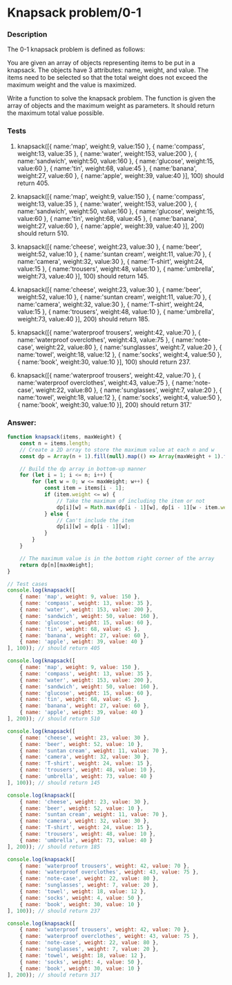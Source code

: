 # Knapsack problem/0-1

### Description

The 0-1 knapsack problem is defined as follows:

You are given an array of objects representing items to be put in a knapsack. The objects have 3 attributes: name, weight, and value. The items need to be selected so that the total weight does not exceed the maximum weight and the value is maximized.

Write a function to solve the knapsack problem. The function is given the array of objects and the maximum weight as parameters. It should return the maximum total value possible.

### Tests

1. knapsack([{ name:'map', weight:9, value:150 }, { name:'compass', weight:13, value:35 }, { name:'water', weight:153, value:200 }, { name:'sandwich', weight:50, value:160 }, { name:'glucose', weight:15, value:60 }, { name:'tin', weight:68, value:45 }, { name:'banana', weight:27, value:60 }, { name:'apple', weight:39, value:40 }], 100) should return 405.

2. knapsack([{ name:'map', weight:9, value:150 }, { name:'compass', weight:13, value:35 }, { name:'water', weight:153, value:200 }, { name:'sandwich', weight:50, value:160 }, { name:'glucose', weight:15, value:60 }, { name:'tin', weight:68, value:45 }, { name:'banana', weight:27, value:60 }, { name:'apple', weight:39, value:40 }], 200) should return 510.

3. knapsack([{ name:'cheese', weight:23, value:30 }, { name:'beer', weight:52, value:10 }, { name:'suntan cream', weight:11, value:70 }, { name:'camera', weight:32, value:30 }, { name:'T-shirt', weight:24, value:15 }, { name:'trousers', weight:48, value:10 }, { name:'umbrella', weight:73, value:40 }], 100) should return 145.

4. knapsack([{ name:'cheese', weight:23, value:30 }, { name:'beer', weight:52, value:10 }, { name:'suntan cream', weight:11, value:70 }, { name:'camera', weight:32, value:30 }, { name:'T-shirt', weight:24, value:15 }, { name:'trousers', weight:48, value:10 }, { name:'umbrella', weight:73, value:40 }], 200) should return 185.

5. knapsack([{ name:'waterproof trousers', weight:42, value:70 }, { name:'waterproof overclothes', weight:43, value:75 }, { name:'note-case', weight:22, value:80 }, { name:'sunglasses', weight:7, value:20 }, { name:'towel', weight:18, value:12 }, { name:'socks', weight:4, value:50 }, { name:'book', weight:30, value:10 }], 100) should return 237.

6. knapsack([{ name:'waterproof trousers', weight:42, value:70 }, { name:'waterproof overclothes', weight:43, value:75 }, { name:'note-case', weight:22, value:80 }, { name:'sunglasses', weight:7, value:20 }, { name:'towel', weight:18, value:12 }, { name:'socks', weight:4, value:50 }, { name:'book', weight:30, value:10 }], 200) should return 317.'

### Answer:

```javascript
function knapsack(items, maxWeight) {
    const n = items.length;
    // Create a 2D array to store the maximum value at each n and w
    const dp = Array(n + 1).fill(null).map(() => Array(maxWeight + 1).fill(0));

    // Build the dp array in bottom-up manner
    for (let i = 1; i <= n; i++) {
        for (let w = 0; w <= maxWeight; w++) {
            const item = items[i - 1];
            if (item.weight <= w) {
                // Take the maximum of including the item or not
                dp[i][w] = Math.max(dp[i - 1][w], dp[i - 1][w - item.weight] + item.value);
            } else {
                // Can't include the item
                dp[i][w] = dp[i - 1][w];
            }
        }
    }

    // The maximum value is in the bottom right corner of the array
    return dp[n][maxWeight];
}

// Test cases
console.log(knapsack([
    { name: 'map', weight: 9, value: 150 },
    { name: 'compass', weight: 13, value: 35 },
    { name: 'water', weight: 153, value: 200 },
    { name: 'sandwich', weight: 50, value: 160 },
    { name: 'glucose', weight: 15, value: 60 },
    { name: 'tin', weight: 68, value: 45 },
    { name: 'banana', weight: 27, value: 60 },
    { name: 'apple', weight: 39, value: 40 }
], 100)); // should return 405

console.log(knapsack([
    { name: 'map', weight: 9, value: 150 },
    { name: 'compass', weight: 13, value: 35 },
    { name: 'water', weight: 153, value: 200 },
    { name: 'sandwich', weight: 50, value: 160 },
    { name: 'glucose', weight: 15, value: 60 },
    { name: 'tin', weight: 68, value: 45 },
    { name: 'banana', weight: 27, value: 60 },
    { name: 'apple', weight: 39, value: 40 }
], 200)); // should return 510

console.log(knapsack([
    { name: 'cheese', weight: 23, value: 30 },
    { name: 'beer', weight: 52, value: 10 },
    { name: 'suntan cream', weight: 11, value: 70 },
    { name: 'camera', weight: 32, value: 30 },
    { name: 'T-shirt', weight: 24, value: 15 },
    { name: 'trousers', weight: 48, value: 10 },
    { name: 'umbrella', weight: 73, value: 40 }
], 100)); // should return 145

console.log(knapsack([
    { name: 'cheese', weight: 23, value: 30 },
    { name: 'beer', weight: 52, value: 10 },
    { name: 'suntan cream', weight: 11, value: 70 },
    { name: 'camera', weight: 32, value: 30 },
    { name: 'T-shirt', weight: 24, value: 15 },
    { name: 'trousers', weight: 48, value: 10 },
    { name: 'umbrella', weight: 73, value: 40 }
], 200)); // should return 185

console.log(knapsack([
    { name: 'waterproof trousers', weight: 42, value: 70 },
    { name: 'waterproof overclothes', weight: 43, value: 75 },
    { name: 'note-case', weight: 22, value: 80 },
    { name: 'sunglasses', weight: 7, value: 20 },
    { name: 'towel', weight: 18, value: 12 },
    { name: 'socks', weight: 4, value: 50 },
    { name: 'book', weight: 30, value: 10 }
], 100)); // should return 237

console.log(knapsack([
    { name: 'waterproof trousers', weight: 42, value: 70 },
    { name: 'waterproof overclothes', weight: 43, value: 75 },
    { name: 'note-case', weight: 22, value: 80 },
    { name: 'sunglasses', weight: 7, value: 20 },
    { name: 'towel', weight: 18, value: 12 },
    { name: 'socks', weight: 4, value: 50 },
    { name: 'book', weight: 30, value: 10 }
], 200)); // should return 317
```